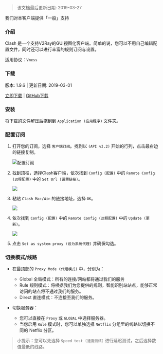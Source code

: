 > 该文档最后更新日期: 2019-03-27

<p class="info">我们对本客户端提供「一般」支持</p>

### 介绍

Clash 是一个支持V2Ray的GUI视图化客户端。简单的说，您可以不用自己编辑配置文件，同时还可以进行丰富的规则订阅与设置。

适用协议：`Vmess`

### 下载

版本: 1.9.6 | 更新日期: 2019-03-01

[立即下载](https://dl.niconode.xyz/client/ClashX.dmg) | [GitHub下载](https://github.com/yichengchen/clashX/releases/download/1.9.6/ClashX.dmg)

### 安装

将下载的文件解压后拖到到 `Application (应用程序)` 文件夹。

### 配置订阅

1. 打开您的订阅，选择 `客户端订阅`。找到以 `(API v3.2)` 开始的行列，点击最右边的链接复制。

	![配置订阅](https://img.niconode.xyz/2019032708301910942SJ1XCgEkvGQfa7k.png)

2. 找到顶栏，选择Clash客户端，依次找到 `Config (配置)` 中的 `Remote Config (远程配置)` 中的 `Set Url (设置链接)`。

	![](https://img.niconode.xyz/2018120915075663242TqfvpiBCHzFMVCY.png)

3. 粘贴  `Clash Mac/Win` 的链接地址，选择 `OK`。

	![](https://img.niconode.xyz/2018120915092579224dMuf6VhbPIHhxni.png)

4. 依次找到 `Config (配置)` 中的 `Remote Config (远程配置)` 中的 `Update (更新)`。

	![](https://img.niconode.xyz/2018120915075663242TqfvpiBCHzFMVCY.png)
	
5. 点击 `Set as system proxy (设为系统代理)` 并确保勾选。


### 切换模式/线路
	
- 在最顶部的 `Proxy Mode (代理模式)` 中，分别为：
	- Global 全局模式：所有的连接/网站都将通过我们的服务
	- Rule 规则模式：将根据我们为您提供的规则，智能识别站站点，能够正常访问的站点将不通过我们的服务。
	- Direct 直连模式：不连接至我们的服务。

- 切换服务器：
	- 您可以直接在 `Proxy` 或 `GLOBAL` 中选择服务器。
	- 当您启用 `Rule` 模式时，您可以单独选择 `Netflix` 分组里的线路以切换不同的 Netflix 分区。
	
> 小提示：您可以先选择 `Speed test (速度测试)` 进行延迟测试，之后选择数值最低的线路。
